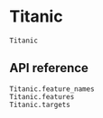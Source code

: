 # Titanic

```@docs
Titanic
```

## API reference

```@docs
Titanic.feature_names
Titanic.features
Titanic.targets
```